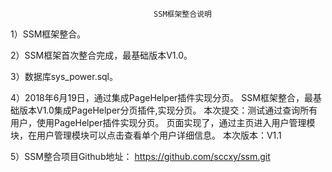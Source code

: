 									SSM框架整合说明
1）SSM框架整合。

2）SSM框架首次整合完成，最基础版本V1.0。

3）数据库sys_power.sql。

4）2018年6月19日，通过集成PageHelper插件实现分页。
	SSM框架整合，最基础版本V1.0集成PageHelper分页插件,实现分页。
	本次提交：测试通过查询所有用户，使用PageHelper插件实现分页。
	页面实现了，通过主页进入用户管理模块，在用户管理模块可以点击查看单个用户详细信息。
	本次版本：V1.1

5）SSM整合项目Github地址：
   https://github.com/sccxy/ssm.git